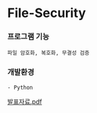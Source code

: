 # File-Security

### 프로그램 기능 
    파일 암호화, 복호화, 무결성 검증 
    
### 개발환경 
    - Python

[발표자료.pdf](https://github.com/S0Y3on/File-Security/files/5790248/_201712048_.pdf)
